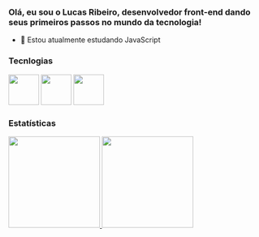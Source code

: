 ### Olá, eu sou o Lucas Ribeiro, desenvolvedor front-end dando seus primeiros passos no mundo da tecnologia!

- 🌱 Estou atualmente estudando JavaScript

### Tecnlogias 

<div>
  <img src="https://cdn.jsdelivr.net/gh/devicons/devicon/icons/html5/html5-original.svg" width="60"/>
  <img src="https://cdn.jsdelivr.net/gh/devicons/devicon/icons/css3/css3-original.svg" width="60"/>
  <img src="https://cdn.jsdelivr.net/gh/devicons/devicon/icons/javascript/javascript-original.svg" width="60"/>
</div>

### Estatísticas


<div>
  <a href="https://github.com/lucasmri">
    <img height="180em" src="https://github-readme-stats.vercel.app/api/top-langs/?username=lucasmri&layout=compact&langs_count=7&theme=dark"/>
    <img height="180em" src="https://github-readme-stats.vercel.app/api?username=lucasmri&show_icons=true&theme=dark&include_all_commits=true&count_private=true"/>
  </a>
</div>
